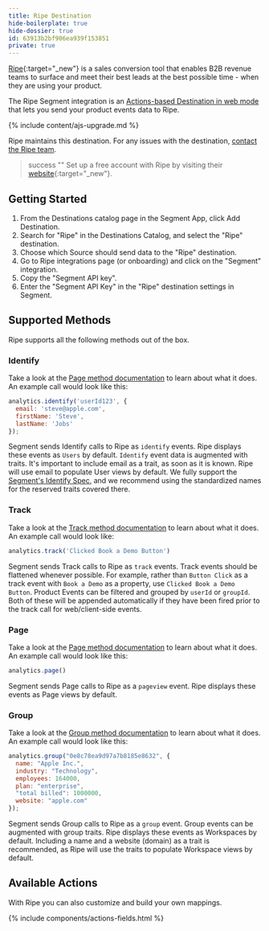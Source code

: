 ```yaml
---
title: Ripe Destination
hide-boilerplate: true
hide-dossier: true
id: 63913b2bf906ea939f153851
private: true
---
```


[Ripe](https://www.getripe.com/){:target="_new"} is a sales conversion tool that enables B2B revenue teams to surface and meet their best leads at the best possible time - when they are using your product.

The Ripe Segment integration is an [Actions-based Destination in web mode](https://segment.com/docs/connections/destinations/#connection-modes) that lets you send your product events data to Ripe.

{% include content/ajs-upgrade.md %}

Ripe maintains this destination. For any issues with the destination, [contact the Ripe team](mailto:support@getripe.com).

> success ""
> Set up a free account with Ripe by visiting their [website](https://www.getripe.com/){:target="_new"}.

## **Getting Started**

1. From the Destinations catalog page in the Segment App, click Add Destination.
2. Search for "Ripe" in the Destinations Catalog, and select the "Ripe" destination.
3. Choose which Source should send data to the "Ripe" destination.
4. Go to Ripe integrations page (or onboarding) and click on the "Segment" integration.
5. Copy the "Segment API key".
6. Enter the "Segment API Key" in the "Ripe" destination settings in Segment.

## **Supported Methods**

Ripe supports all the following methods out of the box.


### **Identify**

Take a look at the [Page method documentation](/docs/connections/spec/page/) to learn about what it does. An example call would look like this:

```js
analytics.identify('userId123', {
  email: 'steve@apple.com',
  firstName: 'Steve',
  lastName: 'Jobs'
});
```

Segment sends Identify calls to Ripe as `identify` events. Ripe displays these events as `Users` by default. `Identify` event data is augmented with traits. It's important to include email as a trait, as soon as it is known. Ripe will use email to populate User views by default. We fully support the [Segment's Identify Spec](https://segment.com/docs/connections/spec/identify/#traits), and we recommend using the standardized names for the reserved traits covered there.


### **Track**

Take a look at the [Track method documentation](https://segment.com/docs/connections/spec/track/) to learn about what it does. An example call would look like:

```js
analytics.track('Clicked Book a Demo Button')
```

Segment sends Track calls to Ripe as `track` events. Track events should be flattened whenever possible. For example, rather than `Button Click` as a track event with `Book a Demo` as a property, use `Clicked Book a Demo Button`. Product Events can be filtered and grouped by `userId` or `groupId`. Both of these will be appended automatically if they have been fired prior to the track call for web/client-side events.


### **Page**

Take a look at the [Page method documentation](https://segment.com/docs/connections/spec/page/) to learn about what it does. An example call would look like this:

```js
analytics.page()
```

Segment sends Page calls to Ripe as a `pageview` event. Ripe displays these events as Page views by default.


### **Group**

Take a look at the [Group method documentation](https://segment.com/docs/connections/spec/group/) to learn about what it does. An example call would look like this:

```js
analytics.group("0e8c78ea9d97a7b8185e8632", {
  name: "Apple Inc.",
  industry: "Technology",
  employees: 164000,
  plan: "enterprise",
  "total billed": 1000000,
  website: "apple.com"
});
```

Segment sends Group calls to Ripe as a `group` event. Group events can be augmented with group traits. Ripe displays these events as Workspaces by default. Including a name and a website (domain) as a trait is recommended, as Ripe will use the traits to populate Workspace views by default.


## **Available Actions**

With Ripe you can also customize and build your own mappings.

{% include components/actions-fields.html %}
